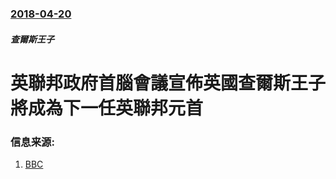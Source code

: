 ### [2018-04-20](/news/2018/04/20/index.md)

##### 查爾斯王子
# 英聯邦政府首腦會議宣佈英國查爾斯王子將成為下一任英聯邦元首 




### 信息来源:

1. [BBC](http://www.bbc.co.uk/news/uk-43840710)
